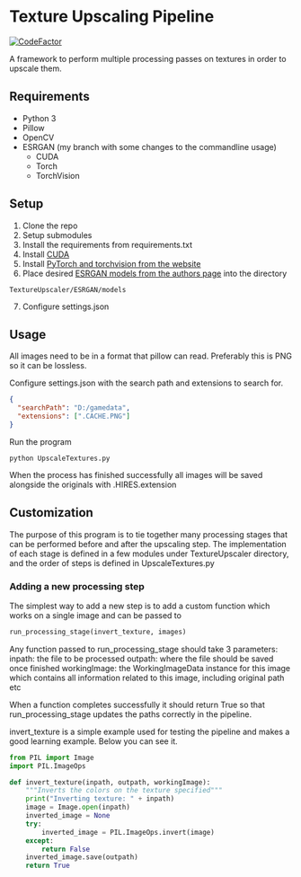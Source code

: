 # Texture Upscaling Pipeline

[![CodeFactor](https://www.codefactor.io/repository/github/boristsr/textureupscalingpipeline/badge)](https://www.codefactor.io/repository/github/boristsr/textureupscalingpipeline)

A framework to perform multiple processing passes on textures in order to upscale them.

## Requirements

* Python 3
* Pillow
* OpenCV
* ESRGAN (my branch with some changes to the commandline usage)
  * CUDA
  * Torch
  * TorchVision

## Setup

1. Clone the repo
2. Setup submodules
3. Install the requirements from requirements.txt
4. Install [CUDA](https://developer.nvidia.com/cuda-downloads)
5. Install [PyTorch and torchvision from the website](https://pytorch.org/get-started/locally/#start-locally)
6. Place desired [ESRGAN models from the authors page](https://github.com/xinntao/ESRGAN) into the directory
```
TextureUpscaler/ESRGAN/models
```
7. Configure settings.json


## Usage

All images need to be in a format that pillow can read. Preferably this is PNG so it can be lossless.

Configure settings.json with the search path and extensions to search for.

```json
{
  "searchPath": "D:/gamedata",
  "extensions": [".CACHE.PNG"]
}
```

Run the program

```batch
python UpscaleTextures.py
```

When the process has finished successfully all images will be saved alongside the originals with .HIRES.extension

## Customization

The purpose of this program is to tie together many processing stages that can be performed before and after the upscaling step. The implementation of each stage is defined in a few modules under TextureUpscaler directory, and the order of steps is defined in UpscaleTextures.py

### Adding a new processing step

The simplest way to add a new step is to add a custom function which works on a single image and can be passed to 

```python
run_processing_stage(invert_texture, images)
```

Any function passed to run_processing_stage should take 3 parameters:
inpath: the file to be processed
outpath: where the file should be saved once finished
workingImage: the WorkingImageData instance for this image which contains all information related to this image, including original path etc

When a function completes successfully it should return True so that run_processing_stage updates the paths correctly in the pipeline.

invert_texture is a simple example used for testing the pipeline and makes a good learning example. Below you can see it.

```python
from PIL import Image
import PIL.ImageOps

def invert_texture(inpath, outpath, workingImage):
    """Inverts the colors on the texture specified"""
    print("Inverting texture: " + inpath)
    image = Image.open(inpath)
    inverted_image = None
    try:
        inverted_image = PIL.ImageOps.invert(image)
    except:
        return False
    inverted_image.save(outpath)
    return True
```

